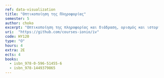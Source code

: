 ```yaml
---
ref: data-visualization
title: "Οπτικοποίηση της Πληροφορίας"
semester: 5
author: choko
excerpt: "Οπτικοποίηση της πληροφορίας και διάδραση, ορισμός και ιστορική εξέλιξη, σχεδίαση και αισθητική της οπτικοποίησης. Τεχνολογίες οπτικοποίησης: Διάδραση, Γραφικά, Πολυμέσα, Μεγάλα δεδομένα. Σύγχρονες εφαρμογές οπτικοποίησης: Γεωγραφικοί χάρτες, ψηφιακή δημοσιογραφία, δεδομένα υγείας-ευζωϊας, προσωπικά δεδομένα, λήψη αποφάσεων, πολιτισμός- τέχνη, ψηφιακές συλλογές. Ανάπτυξη μιας επίκαιρης εφαρμογής οπτικοποίησης δεδομένων με σύγχρονα εργαλεία του ιστού και διασυνδεδεμένα δεδομένα."
uri:  "https://github.com/courses-ionio/iv"
code: ΗΥ120
type: "O"
hours: 4
extra: 2Ε
ects: 4
books:
  - isbn_978-0-596-51455-6
  - isbn_978-1449379865
---
```


